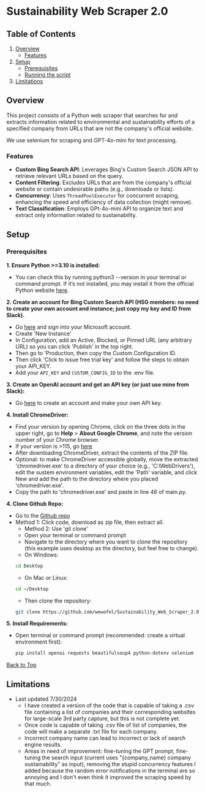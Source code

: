 <a name="top"></a>

# Sustainability Web Scraper 2.0

## Table of Contents
1. [Overview](#overview)
   - [Features](#features)
2. [Setup](#setup)
   - [Prerequisites](#prerequisites)
   - [Running the script](#running-the-script)
3. [Limitations](#limitations)


## Overview
This project consists of a Python web scraper that searches for and extracts information related to environmental and sustainability efforts of a specified company from URLs that are not the company's official website.  
  
We use selenium for scraping and GPT-4o-mini for text processing.

### Features
- **Custom Bing Search API**: Leverages Bing's Custom Search JSON API to retrieve relevant URLs based on the query.
- **Content Filtering**: Excludes URLs that are from the company's official website or contain undesirable paths (e.g., downloads or lists).
- **Concurrency**: Uses `ThreadPoolExecutor` for concurrent scraping, enhancing the speed and efficiency of data collection (might remove).
- **Text Classification**: Employs GPt-4o-mini API to organize text and extract only information related to sustainability.




## Setup

### Prerequisites

**1. Ensure Python >=3.10 is installed:**
* You can check this by running python3 --version in your terminal or command prompt. If it’s not installed, you may install it from the official Python website [here](https://www.python.org/downloads).

**2. Create an account for Bing Custom Search API (HSG members: no need to create your own account and instance; just copy my key and ID from Slack).**
* Go [here](https://www.microsoft.com/en-us/bing/apis/bing-custom-search-api) and sign into your Microsoft account.
* Create 'New Instance'
* In Configuration, add an Active, Blocked, or Pinned URL (any arbitrary URL) so you can click 'Publish' in the top right.
* Then go to 'Production, then copy the Custom Configuration ID.
* Then click 'Click to issue free trial key' and follow the steps to obtain your API_KEY.
* Add your `API_KEY` and `CUSTOM_CONFIG_ID` to the .env file.

**3. Create an OpenAI account and get an API key (or just use mine from Slack):**
* Go [here](https://platform.openai.com/docs/overview) to create an account and make your own API key.

**4. Install ChromeDriver:**
* Find your version by opening Chrome, click on the three dots in the upper right, go to **Help** > **About Google Chrome**, and note the version number of your Chrome browser.
* If your version is >115, go [here](https://googlechromelabs.github.io/chrome-for-testing/)
* After downloading ChromeDriver, extract the contents of the ZIP file.
* Optional: to make ChromeDriver accessible globally, move the extracted 'chromedriver.exe' to a directory of your choice (e.g., 'C:\WebDrivers'), edit the sustem environment variables, edit the 'Path' variable, and click New and add the path to the directory where you placed 'chromedriver.exe'.
* Copy the path to 'chromedriver.exe' and paste in line 46 of main.py.

**4. Clone Github Repo:**
* Go to the [Github repo](https://github.com/wewefel/Sustainability_Web_Scraper_2.0)
* Method 1: Click code, download as zip file, then extract all.
  * Method 2: Use 'git clone'
  * Open your terminal or command prompt
  * Navigate to the directory where you want to clone the repository (this example uses desktop as the directory, but feel free to change).  
  * On Windows:
   ``` sh
   cd Desktop
   ```
  * On Mac or Linux:
   ``` sh
   cd ~/Desktop
   ```
  * Then clone the repository:
   ``` sh
   git clone https://github.com/wewefel/Sustainability_Web_Scraper_2.0.git
   ```
**5. Install Requirements:**
* Open terminal or command prompt (recommended: create a virtual environment first):
  ``` sh
  pip install openai requests beautifulsoup4 python-dotenv selenium
  ```
  
[Back to Top](#top)

## Limitations

* Last updated 7/30/2024
  * I have created a version of the code that is capable of taking a .csv file containing a list of companies and their corresponding websites for large-scale 3rd party capture, but this is not complete yet.
  * Once code is capable of taking .csv file of list of companies, the code will make a separate .txt file for each company.
  * Incorrect company name can lead to incorrect or lack of search engine results.
  * Areas in need of improvement: fine-tuning the GPT prompt, fine-tuning the search input (current uses "{company_name} company sustainability" as input), removing the stupid concurrency features I added because the random error notifications in the terminal are so annoying and I don't even think it improved the scraping speed by that much.
